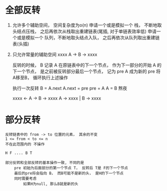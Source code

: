 # 全部反转
1. 允许多个辅助空间， 空间复杂度为o(n)
    申请一个或是模拟一个 栈， 不断地取头结点压栈， 之后再依次从栈取出重建链表(尾插, 对于单链表效率低)
    申请一个或是模拟一个 队列，不断地取头结点入队， 之后再依次从队列取出重建链表(头插)

2. 只允许常量的辅助空间
    xxxx  A -> B -> xxxx

    反转的时候，
        B 记录 A 在原链表中的下一个节点， 作为下一部分的开始
        A 的下一个节点， 是之前被反转部分最后一个节点， 记为 pre
        A 成为新的 pre
        将A移至B， 循环执行上述操作

    执行一次反转
        B = A.next
        A.next = pre
        pre = A
        A = B
        熬夜

    xxxx <- A -> B -> xxxx
    A -> xxxx | B -> xxxx

# 部分反转
    反转链表中的 from -> to 位置的元素， 其余的不变
    1 <= from < to <= n
    不在此范围内的 不操作

    H F .... B T  

    部分反转和全部反转的基本操作一致, 不同的是
        pre 初始为后面部分的第一个节点 T， 反转后 T是 F的下一个节点
        最后的pre将会指向 B， 而B可能不是新的头， 是H的下一个节点
        同时需要考虑
            如果H为null, 那么B就是新的头
